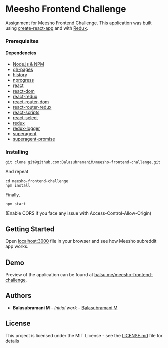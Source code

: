 # Meesho Frontend Challenge

Assignment for Meesho Frontend Challenge. This application was built using [create-react-app](https://github.com/facebook/create-react-app) and with [Redux](https://redux.js.org/).

### Prerequisites

#### Dependencies

- [Node.js & NPM](https://www.npmjs.com/package/download)
- [gh-pages](https://www.npmjs.com/package/gh-pages)
- [history](https://www.npmjs.com/package/history)
- [nprogress](https://www.npmjs.com/package/nprogress)
- [react](https://www.npmjs.com/package/react)
- [react-dom](https://www.npmjs.com/package/react-dom)
- [react-redux](https://www.npmjs.com/package/react-redux)
- [react-router-dom](https://www.npmjs.com/package/react-router-dom)
- [react-router-redux](https://www.npmjs.com/package/react-router-redux)
- [react-scripts](https://www.npmjs.com/package/react-scripts)
- [react-select](https://www.npmjs.com/package/react-select)
- [redux](https://www.npmjs.com/package/redux)
- [redux-logger](https://www.npmjs.com/package/redux-logger)
- [superagent](https://www.npmjs.com/package/superagent)
- [superagent-promise](https://www.npmjs.com/package/superagent-promise)

### Installing

```
git clone git@github.com:BalasubramaniM/meesho-frontend-challenge.git
```

And repeat

```
cd meesho-frontend-challenge
npm install
```

Finally,

```
npm start
```

(Enable CORS if you face any issue with Access-Control-Allow-Origin)

## Getting Started

Open [localhost:3000](http://localhost:3000) file in your browser and see how Meesho subreddit app works.

## Demo

Preview of the application can be found at [balsu.me/meesho-frontend-challenge](https://balsu.me/meesho-frontend-challenge/).

## Authors

- **Balasubramani M** - _Initial work_ - [Balasubramani M](https://github.com/balasubramanim)

## License

This project is licensed under the MIT License - see the [LICENSE.md](LICENSE.md) file for details
